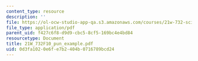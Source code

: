 ```yaml
---
content_type: resource
description: ''
file: https://ol-ocw-studio-app-qa.s3.amazonaws.com/courses/21w-732-science-writing-and-new-media-fall-2010/0d3fa1020e6fe7b2404b0716789bcd24_21W_732F10_pun_example.pdf
file_type: application/pdf
parent_uid: f427c6f8-d9d9-cbc5-8cf5-169bc4e4bd84
resourcetype: Document
title: 21W_732F10_pun_example.pdf
uid: 0d3fa102-0e6f-e7b2-404b-0716789bcd24
---
```

